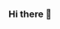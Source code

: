 ### Hi there 👋

<!--
**AMANPATYAL001/AMANPATYAL001** is a ✨ _special_ ✨ repository because its `README.md` (this file) appears on your GitHub profile.

Here are some ideas to get you started:

- 🔭 I’m currently working on ...
- 🌱 I’m currently learning ...
- 👯 I’m looking to collaborate on ...
- 🤔 I’m looking for help with ...
- 💬 Ask me about ...
- 📫 How to reach me: ...
- 😄 Pronouns: ...
- ⚡ Fun fact: ...
-->


<img srv='https://github-readme-stats.vercel.app/api?username=amanpatyal001&&show_icons=true&title_color=ffffff&icon_color=bb2acf&text_color=daf7dc&bg_color=151515'>
